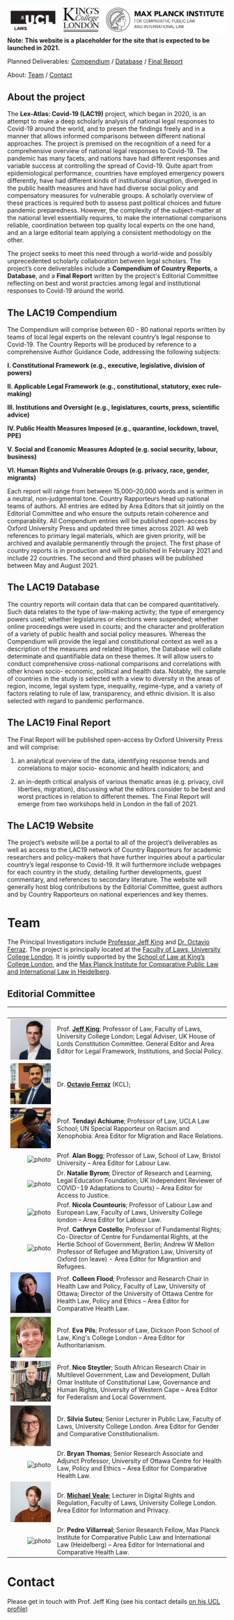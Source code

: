 ![logos](/img/logos.png)
**Note: This website is a placeholder for the site that is expected to be launched in 2021.**

Planned Deliverables: [Compendium](#the-lac19-compendium) / [Database](#the-lac19-database) / [Final Report](#the-lac19-final-report)

About: [Team](#team) / [Contact](#contact)

## About the project
The **Lex-Atlas: Covid-19 (LAC19)** project, which began in 2020, is an attempt to make a deep scholarly analysis of national legal responses to Covid-19 around the world, and to presen the findings freely and in a manner that allows informed comparisons between different national approaches.  The project is premised on the recognition of a need for a comprehensive overview of national legal responses to Covid-19. The pandemic has many facets, and nations have had different responses and variable success at controlling the spread of Covid-19. Quite apart from epidemiological performance, countries have employed emergency powers differently, have had different kinds of institutional disruption, diverged in the public health measures and have had diverse social policy and compensatory measures for vulnerable groups. A scholarly overview of these practices is required both to assess past political choices and future pandemic preparedness. However, the complexity of the subject-matter at the national level essentially requires, to make the international comparisons reliable, coordination between top quality local experts on the one hand, and an a large editorial team applying a consistent methodology on the other. 

The project seeks to meet this need through a world-wide and possibly unprecedented scholarly collaboration between legal scholars. The project’s core deliverables include a **Compendium of Country Reports**, a **Database**, and a **Final Report** written by the project's Editorial Committee reflecting on best and worst practcies among legal and institutional responses to Covid-19 around the world.

## The LAC19 Compendium
The Compendium will comprise between 60 - 80 national reports written by teams of local legal experts on the relevant country’s legal response to Covid-19. The Country Reports will be produced by reference to a comprehensive Author Guidance Code, addressing the following subjects: 

**I. Constitutional Framework (e.g., executive, legislative, division of powers)**  

**II. Applicable Legal Framework (e.g., constitutional, statutory, exec rule-making)**  

**III. Institutions and Oversight (e.g., legislatures, courts, press, scientific advice)**  

**IV. Public Health Measures Imposed (e.g., quarantine, lockdown, travel, PPE)**  

**V. Social and Economic Measures Adopted (e.g. social security, labour, business)**  

**VI. Human Rights and Vulnerable Groups (e.g. privacy, race, gender, migrants)**  

Each report will range from between 15,000–20,000 words and is written in a neutral, non-judgmental tone.  Country Rapporteurs head up national teams of authors.  All entries are edited by Area Editors that sit jointly on the Editorial Committee and who ensure the outputs retain coherence and comparability.  All Compendium entries will be published open-access by Oxford University Press and updated three times across 2021.  All web references to primary legal materials, which are given priority, will be archived and available permanently through the project. The first phase of country reports is in production and will be published in February 2021 and include 22 countries.  The second and third phases will be published between May and August 2021. 

## The LAC19 Database
The country reports will contain data that can be compared quantitatively. Such data relates to the type of law-making activity; the type of emergency powers used; whether legislatures or elections were suspended; whether online proceedings were used in courts; and the character and proliferation of a variety of public health and social policy measures.  Whereas the Compendium will provide the legal and constitutional context as well as a description of the measures and related litigation, the Database will collate determinate and quantifiable data on these themes. It will allow users to conduct comprehensive cross-national comparisons and correlations with other known socio- economic, political and health data. Notably, the sample of countries in the study is selected with a view to diversity in the areas of region, income, legal system type, inequality, regime-type, and a variety of factors relating to rule of law, transparency, and ethnic division. It is also selected with regard to pandemic performance. 

## The LAC19 Final Report
The Final Report will be published open-access by Oxford University Press and will comprise:  

1. an analytical overview of the data, identifying response trends and correlations to major socio- economic and health indicators; and 

2. an in-depth critical analysis of various thematic areas (e.g. privacy, civil liberties, migration), discussing what the editors consider to be best and worst practices in relation to different themes.  The Final Report will emerge from two workshops held in London in the fall of 2021.  

## The LAC19 Website
The project’s website will be a portal to all of the project’s deliverables as well as access to the LAC19 network of Country Rapporteurs for academic researchers and policy-makers that have further inquiries about a particular country’s legal response to Covid-19.  It will furthermore include webpages for each country in the study, detailing further developments, guest commentary, and references to secondary literature.  The website will generally host blog contributions by the Editorial Committee, guest authors and by Country Rapporteurs on national experiences and key themes. 


# Team
The Principal Investigators include [Professor Jeff King](https://www.ucl.ac.uk/laws/people/prof-jeff-king) and [Dr. Octavio Ferraz](https://www.kcl.ac.uk/people/dr-octavio-ferraz).  The project is principally located at the [Faculty of Laws, University College London](https://laws.ucl.ac.uk).  It is jointly supported by the [School of Law at King’s College London](https://www.kcl.ac.uk/law), and the [Max Planck Institute for Comparative Public Law and International Law in Heidelberg](https://www.mpil.de/en/pub/news.cfm).   
## Editorial Committee

|<img width=400/>| |
|         ---: |:--- |
| ![photo](/img/profiles/jeffking.jpg) | Prof. [**Jeff King**](https://www.ucl.ac.uk/laws/people/prof-jeff-king); Professor of Law, Faculty of Laws, University College London; Legal Adviser, UK House of Lords Constitution Committee. General Editor and Area Editor for Legal Framework, Institutions, and Social Policy. |
| ![photo](/img/profiles/octavioferraz.png) | Dr. [**Octavio Ferraz**](https://www.kcl.ac.uk/people/dr-octavio-ferraz) (KCL); | Associate Professor of Law, Dickson Poon School of Law, King's College London; Co-Director, Transnational Law Institute.  General Editor adn Area Editor for Comparative Public Health Law.
| ![photo](/img/profiles/tendayiachiume.png) | Prof. **Tendayi Achiume**; Professor of Law, UCLA Law School; UN Special Rapporteur on Racism and Xenophobia. Area Editor for Migration and Race Relations. |
| ![photo](/img/profiles/alanbogg.png) | Prof. **Alan Bogg**; Professor of Law, School of Law, Bristol University – Area Editor for Labour Law. |
| ![photo](/img/profiles/nataliebyrom.png) | Dr. **Natalie Byrom**; Director of Research and Learning, Legal Education Foundation; UK Independent Reviewer of COVID-19 Adaptations to Courts) – Area Editor for Access to Justice. |
| ![photo](/img/profiles/nicolacountouris.png) | Prof. **Nicola Countouris**; Professor of Labour Law and European Law, Faculty of Laws, University College london – Area Editor for Labour Law. |
| ![photo](/img/profiles/cathryncostello.png) | Prof. **Cathryn Costello**; Professor of Fundamental Rights; Co-Director of Centre for Fundamental Rights, at the Hertie School of Government, Berlin; Andrew W Mellon Professor of Refugee and Migration Law, University of Oxford (on leave) - Area Editor for Migrantion and Refugees. |
| ![photo](/img/profiles/colleenflood.png) | Prof. **Colleen Flood**; Professor and Research Chair in Health Law and Policy, Faculty of Law, University of Ottawa; Director of the University of Ottawa Centre for Health Law, Policy and Ethics – Area Editor for Comparative Health Law. |
| ![photo](/img/profiles/evapils.png) | Prof. **Eva Pils**; Professor of Law, Dickson Poon School of Law, King's College London – Area Editor for Authoritarianism. |
| ![photo](/img/profiles/nicosteytler.png) | Prof. **Nico Steytler**; South African Research Chair in Multilevel Government, Law and Development, Dullah Omar Institute of Constitutional Law, Governance and Human Rights, University of Western Cape – Area Editor for Federalism and Local Government. |
| ![photo](/img/profiles/silviasuteu.png) | Dr. **Silvia Suteu**; Senior Lecturer in Public Law, Faculty of Laws, University College London. Area Editor for Gender and Comparative Constitutionalism. |
| ![photo](/img/profiles/bryanthomas.png) | Dr. **Bryan Thomas**; Senior Research Associate and Adjunct Professor, University of Ottawa Centre for Health Law, Policy and Ethics – Area Editor for Comparative Health Law. |
| ![photo](/img/profiles/michaelveale.png) | Dr. [**Michael Veale**](https://www.ucl.ac.uk/laws/people/dr-michael-veale); Lecturer in Digital Rights and Regulation, Faculty of Laws, University College London. Area Editor for Information and Privacy. |
| ![photo](/img/profiles/pedrovillarreal.png) | Dr. **Pedro Villarreal**; Senior Research Fellow, Max Planck Institute for Comparative Public Law and International Law (Heidelberg) – Area Editor for International and Comparative Health Law. |


# Contact
Please get in touch with Prof. Jeff King (see his contact details [on his UCL profile](https://www.ucl.ac.uk/laws/people/prof-jeff-king))

